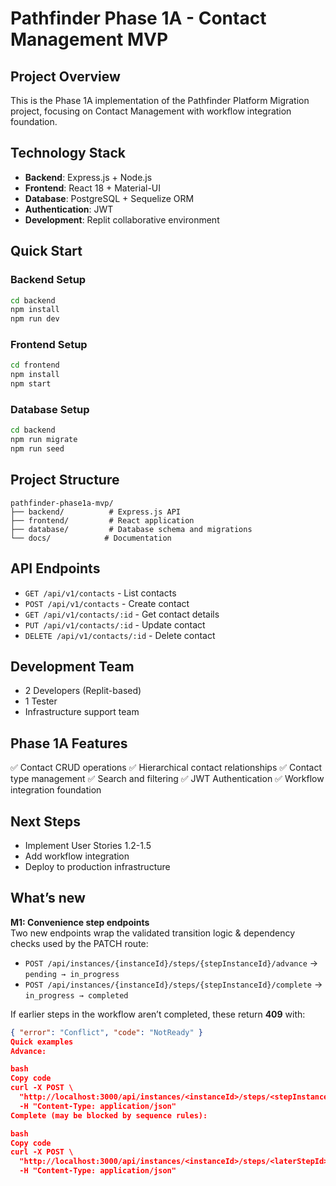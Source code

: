 # Pathfinder Phase 1A - Contact Management MVP

## Project Overview

This is the Phase 1A implementation of the Pathfinder Platform Migration project, focusing on Contact Management with workflow integration foundation.

## Technology Stack

- **Backend**: Express.js + Node.js
- **Frontend**: React 18 + Material-UI
- **Database**: PostgreSQL + Sequelize ORM
- **Authentication**: JWT
- **Development**: Replit collaborative environment

## Quick Start

### Backend Setup

```bash
cd backend
npm install
npm run dev
```

### Frontend Setup

```bash
cd frontend
npm install
npm start
```

### Database Setup

```bash
cd backend
npm run migrate
npm run seed
```

## Project Structure

```
pathfinder-phase1a-mvp/
├── backend/          # Express.js API
├── frontend/         # React application
├── database/         # Database schema and migrations
└── docs/            # Documentation
```

## API Endpoints

- `GET /api/v1/contacts` - List contacts
- `POST /api/v1/contacts` - Create contact
- `GET /api/v1/contacts/:id` - Get contact details
- `PUT /api/v1/contacts/:id` - Update contact
- `DELETE /api/v1/contacts/:id` - Delete contact

## Development Team

- 2 Developers (Replit-based)
- 1 Tester
- Infrastructure support team

## Phase 1A Features

✅ Contact CRUD operations
✅ Hierarchical contact relationships
✅ Contact type management
✅ Search and filtering
✅ JWT Authentication
✅ Workflow integration foundation

## Next Steps

- Implement User Stories 1.2-1.5
- Add workflow integration
- Deploy to production infrastructure

## What’s new

**M1: Convenience step endpoints**  
Two new endpoints wrap the validated transition logic & dependency checks used by the PATCH route:

- `POST /api/instances/{instanceId}/steps/{stepInstanceId}/advance` → `pending → in_progress`
- `POST /api/instances/{instanceId}/steps/{stepInstanceId}/complete` → `in_progress → completed`

If earlier steps in the workflow aren’t completed, these return **409** with:

```json
{ "error": "Conflict", "code": "NotReady" }
Quick examples
Advance:

bash
Copy code
curl -X POST \
  "http://localhost:3000/api/instances/<instanceId>/steps/<stepInstanceId>/advance" \
  -H "Content-Type: application/json"
Complete (may be blocked by sequence rules):

bash
Copy code
curl -X POST \
  "http://localhost:3000/api/instances/<instanceId>/steps/<laterStepId>/complete" \
  -H "Content-Type: application/json"
```
